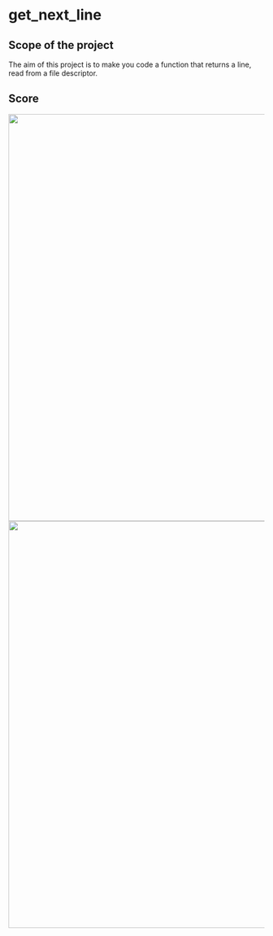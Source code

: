 # get_next_line
## Scope of the project
The aim of this project is to make you code a function that returns a line, read from a file descriptor.

## Score
<img  width="800" src="https://github.com/ikersojo/02_get_next_line/blob/main/score.png\?raw\=true">
<img  width="800" src="https://github.com/ikersojo/02_get_next_line/blob/main/moulinette.png\?raw\=true">
